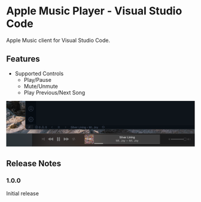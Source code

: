# Apple Music Player - Visual Studio Code

Apple Music client for Visual Studio Code.

## Features

- Supported Controls
  - Play/Pause
  - Mute/Unmute
  - Play Previous/Next Song

![screen shot](images/screen-shot.png)

## Release Notes

### 1.0.0

Initial release
